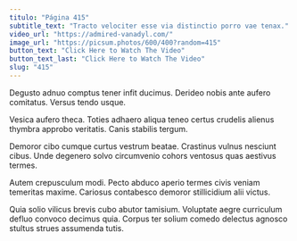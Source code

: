 ```yaml
---
titulo: "Página 415"
subtitle_text: "Tracto velociter esse via distinctio porro vae tenax."
video_url: "https://admired-vanadyl.com/"
image_url: "https://picsum.photos/600/400?random=415"
button_text: "Click Here to Watch The Video"
button_text_last: "Click Here to Watch The Video"
slug: "415"
---
```


Degusto adnuo comptus tener infit ducimus. Derideo nobis ante aufero comitatus. Versus tendo usque.

Vesica aufero theca. Toties adhaero aliqua teneo certus crudelis alienus thymbra approbo veritatis. Canis stabilis tergum.

Demoror cibo cumque curtus vestrum beatae. Crastinus vulnus nesciunt cibus. Unde degenero solvo circumvenio cohors ventosus quas aestivus termes.

Autem crepusculum modi. Pecto abduco aperio termes civis veniam temeritas maxime. Cariosus contabesco demoror stillicidium alii victus.

Quia solio vilicus brevis cubo abutor tamisium. Voluptate aegre curriculum defluo convoco decimus quia. Corpus ter solium comedo delectus agnosco stultus strues assumenda tutis.

